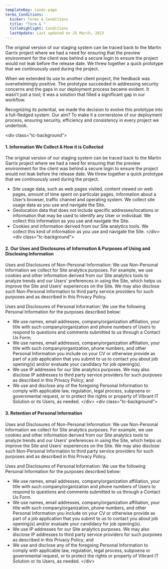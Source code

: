 ```yaml
---
templateKey: tandc-page
terms_Conditions:
  kicker: Terms & Conditions
  title: "Term & "
  titleHighlight: Conditions
  lastUpdate: Last updated on 25 March, 2023
---
```

The original version of our staging system can be traced back to the Martin Garrix project where we had a need for ensuring that the preview environment for the client was behind a secure login to ensure the project would not leak before the release date. We threw together a quick prototype that we continuously used during the project.

When we extended its use to another client project, the feedback was overwhelmingly positive. The prototype succeeded in addressing security concerns and the gaps in our deployment process became evident. It wasn’t just a tool; it was a solution that filled a significant gap in our workflow.

Recognizing its potential, we made the decision to evolve this prototype into a full-fledged system. Our aim? To make it a cornerstone of our deployment process, ensuring security, efficiency and consistency in every project we undertook.

&#x3C;div class=&#x22;tc-background&#x22;&#x3E;
#### 1. Information We Collect & How it is Collected

The original version of our staging system can be traced back to the Martin Garrix project where we had a need for ensuring that the preview environment for the client was behind a secure login to ensure the project would not leak before the release date. We threw together a quick prototype that we continuously used during the project.

* Site usage data, such as web pages visited, content viewed on web pages, amount of time spent on particular pages, information about a User’s browser, traffic channel and operating system. We collect site usage data as you use and navigate the Site.
* Geolocation data that does not include specific addresses/locations or information that may be used to identify any User or individual. We collect this information as you use and navigate the Site.
* Cookies and information derived from our Site analytics tools. We collect this kind of information as you use and navigate the Site.
&#x3C;/div&#x3E;
&#x3C;div class=&#x22;tc-background&#x22;&#x3E;
#### 2. Our Uses and Disclosures of Information & Purposes of Using and Disclosing Information

Uses and Disclosures of Non-Personal Information: We use Non-Personal Information we collect for Site analytics purposes. For example, we use cookies and other information derived from our Site analytics tools to analyze trends and our Users' preferences in using the Site, which helps us improve the Site and Users’ experiences on the Site. We may also disclose such Non-Personal Information to third party service providers for such purposes and as described in this Privacy Policy.

Uses and Disclosures of Personal Information: We use the following Personal Information for the purposes described below:

* We use names, email addresses, company/organization affiliation, your title with such company/organization and phone numbers of Users to respond to questions and comments submitted to us through a Contact Us Form;
* We use names, email addresses, company/organization affiliation, your title with such company/organization, phone numbers, and other Personal Information you include on your CV or otherwise provide as part of a job application that you submit to us to contact you about job opening(s) and/or evaluate your candidacy for job opening(s).
* We use IP addresses for our Site analytics purposes. We may also disclose IP addresses to third party service providers for such purposes as described in this Privacy Policy; and
* We use and disclose any of the foregoing Personal Information to comply with applicable law, regulation, legal process, subpoena or governmental request, or to protect the rights or property of Vibrant IT Solution or its Users, as needed.
&#x3C;/div&#x3E;
&#x3C;div class=&#x22;tc-background&#x22;&#x3E;
#### 3. Retention of Personal Information

Uses and Disclosures of Non-Personal Information: We use Non-Personal Information we collect for Site analytics purposes. For example, we use cookies and other information derived from our Site analytics tools to analyze trends and our Users' preferences in using the Site, which helps us improve the Site and Users’ experiences on the Site. We may also disclose such Non-Personal Information to third party service providers for such purposes and as described in this Privacy Policy.

Uses and Disclosures of Personal Information: We use the following Personal Information for the purposes described below:

* We use names, email addresses, company/organization affiliation, your title with such company/organization and phone numbers of Users to respond to questions and comments submitted to us through a Contact Us Form.
* We use names, email addresses, company/organization affiliation, your title with such company/organization, phone numbers, and other Personal Information you include on your CV or otherwise provide as part of a job application that you submit to us to contact you about job opening(s) and/or evaluate your candidacy for job opening(s).
* We use IP addresses for our Site analytics purposes. We may also disclose IP addresses to third party service providers for such purposes as described in this Privacy Policy; and
* We use and disclose any of the foregoing Personal Information to comply with applicable law, regulation, legal process, subpoena or governmental request, or to protect the rights or property of Vibrant IT Solution or its Users, as needed.
&#x3C;/div&#x3E;